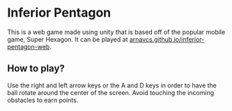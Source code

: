 # Inferior Pentagon
This is a web game made using unity that is based off of the popular mobile game, Super Hexagon. It can be played at [arnavcs.github.io/inferior-pentagon-web](https://arnavcs.github.io/inferior-pentagon-web/).

## How to play?
Use the right and left arrow keys or the A and D keys in order to have the ball rotate around the center of the screen. Avoid touching the incoming obstacles to earn points.
